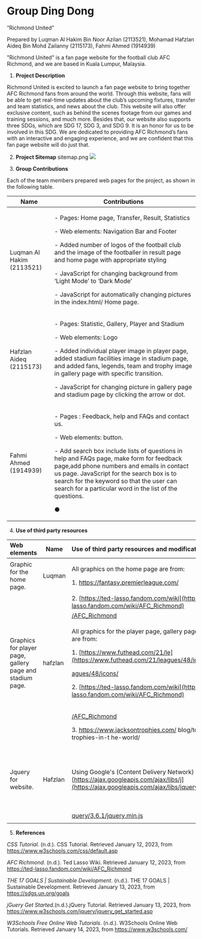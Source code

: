 # Group Ding Dong

“Richmond United”

Prepared by Luqman Al Hakim Bin Noor Azilan (2113521), Mohamad Hafzlan Aideq Bin Mohd Zailanny (2115173), Fahmi Ahmed (1914939)

"Richmond United" is a fan page website for the football club AFC Richmond, and we are based in Kuala Lumpur, Malaysia.

1. **Project Description**

Richmond United is excited to launch a fan page website to bring together AFC Richmond fans from around the world. Through this website, fans will be able to get real-time updates about the club’s upcoming fixtures, transfer and team statistics, and news about the club. This website will also offer exclusive content, such as behind the scenes footage from our games and training sessions, and much more. Besides that, our website also supports three SDGs, which are SDG 17, SDG 3, and SDG 9. It is an honor for us to be involved in this SDG. We are dedicated to providing AFC Richmond’s fans with an interactive and engaging experience, and we are confident that this fan page website will do just that.

2. **Project Sitemap**
sitemap.png
![](Aspose.Words.da765edb-7839-4a49-9d72-94e7cc189569.001.jpeg)

3. **Group Contributions**

Each of the team members prepared web pages for the project, as shown in the following table.



|**Name**|**Contributions**|
| - | - |
|Luqman Al Hakim (2113521)|<p>- Pages: Home page, Transfer, Result, Statistics</p><p>- Web elements: Navigation Bar and Footer</p><p>- Added number of  logos of the football club and the image of the footballer in result page and home page with appropriate styling</p><p>- JavaScript for changing background from ‘Light Mode’ to ‘Dark Mode’</p><p>- JavaScript for automatically changing pictures in the index.html/ Home page.</p>|
|Hafzlan Aideq (2115173)|<p>- Pages: Statistic, Gallery, Player and Stadium</p><p>- Web elements: Logo</p><p>- Added individual player image in player page, added stadium facilities image in stadium page, and added fans, legends, team and trophy image in gallery page with specific transition.</p><p>- JavaScript for changing picture in gallery page and stadium page by clicking the arrow or dot.</p>|
|Fahmi Ahmed (1914939)|<p>- Pages : Feedback, help and FAQs and contact us.</p><p>- Web elements: button.</p><p>- Add search box include lists of questions in help and FAQs page, make form for feedback page,add phone numbers and emails in contact us page. JavaScript for the search box is to search for the keyword so that the user can search for a particular word in the list of the questions.</p><p>●</p>|
4. **Use of third party resources**



|**Web elements**|**Name**|**Use of third party resources and modifications (if any)**|**Modifications (if any)**|
| :- | - | :- | - |
|Graphic for the home page.|Luqman|<p>All graphics on the home page are from:</p><p>1. <https://fantasy.premierleague.com/></p>|resized and styled into the appropriate style.|
|||2. [https://ted-lasso.fandom.com/wiki](https://ted-lasso.fandom.com/wiki/AFC_Richmond)||
|||[/AFC_Richmond](https://ted-lasso.fandom.com/wiki/AFC_Richmond)||
|Graphics for player page, gallery page and stadium page.|hafzlan|<p>All graphics for the player page, gallery page, and stadium page are from:</p><p>1. [https://www.futhead.com/21/le](https://www.futhead.com/21/leagues/48/icons/)</p><p>[agues/48/icons/](https://www.futhead.com/21/leagues/48/icons/)</p><p>2. [https://ted-lasso.fandom.com/wiki](https://ted-lasso.fandom.com/wiki/AFC_Richmond)</p>|Resized, reshape and style it with CSS.|
|||<p>[/AFC_Richmond](https://ted-lasso.fandom.com/wiki/AFC_Richmond)</p><p>3. https://www.jacksontrophies.com/ blog/top-ten-football-trophies-in-t he-world/</p>||
|Jquery for website.|Hafzlan|Using Google's (Content Delivery Network) CDN : [https://ajax.googleapis.com/ajax/libs/j](https://ajax.googleapis.com/ajax/libs/jquery/3.6.1/jquery.min.js)|It will loaded page from cache when anyone visit our website, It will make the loading time faster.|
|||[query/3.6.1/jquery.min.js](https://ajax.googleapis.com/ajax/libs/jquery/3.6.1/jquery.min.js)||
|||||

5. **References**

*CSS Tutorial*. (n.d.). CSS Tutorial. Retrieved January 12, 2023, from <https://www.w3schools.com/css/default.asp>

*AFC Richmond*. (n.d.). Ted Lasso Wiki. Retrieved January 12, 2023, from <https://ted-lasso.fandom.com/wiki/AFC_Richmond>

*THE 17 GOALS | Sustainable Development*. (n.d.). THE 17 GOALS | Sustainable Development. Retrieved January 13, 2023, from <https://sdgs.un.org/goals>

*jGuery Get Started*.(n.d.).jQuery Tutorial. Retrieved January 13, 2023, from <https://www.w3schools.com/jquery/jquery_get_started.asp>

*W3Schools Free Online Web Tutorials*. (n.d.). W3Schools Online Web Tutorials. Retrieved January 14, 2023, from <https://www.w3schools.com/>
